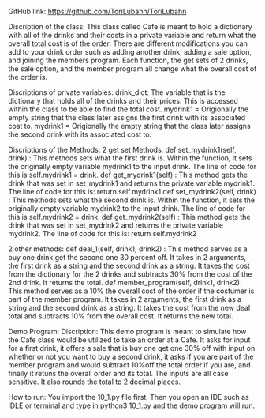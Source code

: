 GitHub link:
    https://github.com/ToriLubahn/ToriLubahn



Discription of the class: 
    This class called Cafe is meant to hold a dictionary with all of the drinks and their costs in a 
private variable and return what the overall total cost is of the order. There are different modifications you can 
add to your drink order such as adding another drink, adding a sale option, and joining the members program. Each function, 
the get sets of 2 drinks, the sale option, and the member program all change what the overall cost of the order is. 

Discriptions of private variables:
drink_dict: The variable that is the dictionary that holds all of the drinks and their prices. This is accessed within the class 
    to be able to find the total cost.
mydrink1 = Origionally the empty string that the class later assigns the first drink with its associated cost to.
mydrink1 = Origionally the empty string that the class later assigns the second drink with its associated cost to.


Discriptions of the Methods:
2 get set Methods:
    def set_mydrink1(self, drink) : 
        This methods sets what the first drink is. Within the function, it sets the originally empty variable mydrink1 to the 
        input drink. The line of code for this is self.mydrink1 = drink.
    def get_mydrink1(self) :
        This method gets the drink that was set in set_mydrink1 and returns the private variable mydrink1. The line of code
        for this is: return self.mydrink1
    def set_mydrink2(self, drink) : 
        This methods sets what the second drink is. Within the function, it sets the originally empty variable mydrink2 to the 
        input drink. The line of code for this is self.mydrink2 = drink.
    def get_mydrink2(self) :
        This method gets the drink that was set in set_mydrink2 and returns the private variable mydrink2. The line of code
        for this is: return self.mydrink2

2 other methods:
    def deal_1(self, drink1, drink2) :
        This method serves as a buy one drink get the second one 30 percent off. It takes in 2 arguments, the first drink as a 
        string and the second drink as a string. It takes the cost from the dictionary for the 2 drinks and subtracts 30% from the 
        cost of the 2nd drink. It returns the total.
    def member_program(self, drink1, drink2):
        This method serves as a 10% the overall cost of the order if the costumer is part of the member program. It takes in 2 arguments, 
        the first drink as a string and the second drink as a string. It takes the cost from the new deal total and subtracts 10% from the
        overall cost. It returns the new total.


Demo Program:
    Discription:
        This demo program is meant to simulate how the Cafe class would be utilized to take an order at a Cafe. It asks for input for 
        a first drink, it offers a sale that is buy one get one 30% off with input on whether or not you want to buy a second drink, it asks 
        if you are part of the member program and would subtract 10%off the total order if you are, and finally it retuns the overall order and 
        its total. The inputs are all case sensitive. It also rounds the total to 2 decimal places. 

How to run:
        You import the 10_1.py file first. Then you open an IDE such as IDLE or terminal and type in python3 10_1.py and the demo program will run.
